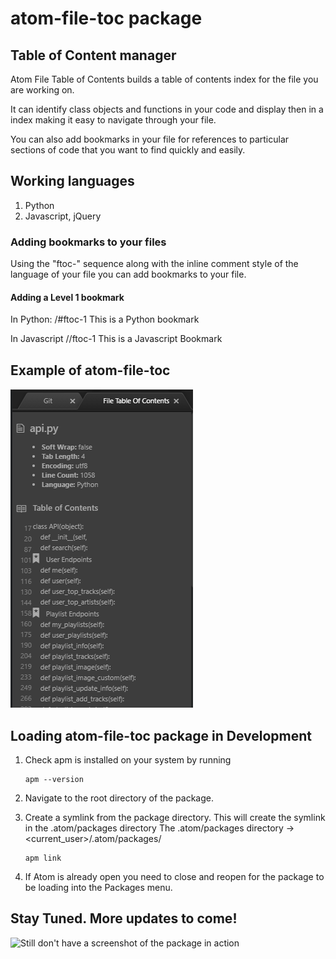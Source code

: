 # atom-file-toc package
## Table of Content manager

Atom File Table of Contents builds a table of contents index for the file you are working on.

It can identify class objects and functions in your code and display then in a index making it easy to navigate
through your file.

You can also add bookmarks in your file for references to particular sections of
code that you want to find quickly and easily.

## Working languages
1. Python
2. Javascript, jQuery


### Adding bookmarks to your files
Using the "ftoc-" sequence along with the inline comment style of the language of your
file you can add bookmarks to your file.

#### Adding a Level 1 bookmark
In Python:
/#ftoc-1 This is a Python bookmark

In Javascript
//ftoc-1 This is a Javascript Bookmark


## Example of atom-file-toc

![atom-file-toc example](https://github.com/machine-uprising/atom-file-toc/blob/master/img/atom_file_toc_example.PNG)


## Loading atom-file-toc package in Development
1. Check apm is installed on your system by running
   ```
   apm --version
   ```
2. Navigate to the root directory of the package.

3. Create a symlink from the package directory. This will create the symlink in
   the .atom/packages directory
   The .atom/packages directory -> <current_user>/.atom/packages/
   ```
   apm link
   ```
4. If Atom is already open you need to close and reopen for the package to be
   loading into the Packages menu.


## Stay Tuned. More updates to come!
![Still don't have a screenshot of the package in action](https://f.cloud.github.com/assets/69169/2290250/c35d867a-a017-11e3-86be-cd7c5bf3ff9b.gif)
